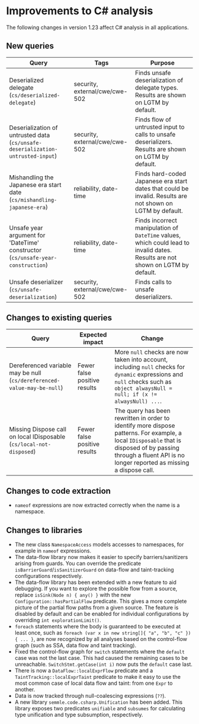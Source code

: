 # Improvements to C# analysis

The following changes in version 1.23 affect C# analysis in all applications.

## New queries

| **Query**                   | **Tags**  | **Purpose**                                                        |
|-----------------------------|-----------|--------------------------------------------------------------------|
| Deserialized delegate (`cs/deserialized-delegate`) | security, external/cwe/cwe-502 | Finds unsafe deserialization of delegate types. Results are shown on LGTM by default. |
| Deserialization of untrusted data (`cs/unsafe-deserialization-untrusted-input`) | security, external/cwe/cwe-502 | Finds flow of untrusted input to calls to unsafe deserializers. Results are shown on LGTM by default. |
| Mishandling the Japanese era start date (`cs/mishandling-japanese-era`) | reliability, date-time | Finds hard-coded Japanese era start dates that could be invalid. Results are not shown on LGTM by default. |
| Unsafe year argument for 'DateTime' constructor (`cs/unsafe-year-construction`) | reliability, date-time | Finds incorrect manipulation of `DateTime` values, which could lead to invalid dates. Results are not shown on LGTM by default. |
| Unsafe deserializer (`cs/unsafe-deserialization`) | security, external/cwe/cwe-502 | Finds calls to unsafe deserializers. |

## Changes to existing queries

| **Query**                    | **Expected impact**    | **Change**                        |
|------------------------------|------------------------|-----------------------------------|
| Dereferenced variable may be null (`cs/dereferenced-value-may-be-null`) | Fewer false positive results | More `null` checks are now taken into account, including `null` checks for `dynamic` expressions and `null` checks such as `object alwaysNull = null; if (x != alwaysNull) ...`. |
| Missing Dispose call on local IDisposable (`cs/local-not-disposed`) | Fewer false positive results | The query has been rewritten in order to identify more dispose patterns. For example, a local `IDisposable` that is disposed of by passing through a fluent API is no longer reported as missing a dispose call. |

## Changes to code extraction

* `nameof` expressions are now extracted correctly when the name is a namespace.

## Changes to libraries

* The new class `NamespaceAccess` models accesses to namespaces, for example in `nameof` expressions.
* The data-flow library now makes it easier to specify barriers/sanitizers
  arising from guards. You can override the predicate
  `isBarrierGuard`/`isSanitizerGuard` on data-flow and taint-tracking
  configurations respectively.
* The data-flow library has been extended with a new feature to aid debugging.
  If you want to explore the possible flow from a source, replace `isSink(Node n) { any() }` 
  with the new `Configuration::hasPartialFlow` predicate. This gives a more complete
  picture of the partial flow paths from a given source. The feature is
  disabled by default and can be enabled for individual configurations by
  overriding `int explorationLimit()`.
* `foreach` statements where the body is guaranteed to be executed at least once, such as `foreach (var x in new string[]{ "a", "b", "c" }) { ... }`, are now recognized by all analyses based on the control-flow graph (such as SSA, data flow and taint tracking).
* Fixed the control-flow graph for `switch` statements where the `default` case was not the last case. This had caused the remaining cases to be unreachable. `SwitchStmt.getCase(int i)` now puts the `default` case last.
* There is now a `DataFlow::localExprFlow` predicate and a
  `TaintTracking::localExprTaint` predicate to make it easy to use the most
  common case of local data flow and taint: from one `Expr` to another.
* Data is now tracked through null-coalescing expressions (`??`).
* A new library `semmle.code.csharp.Unification` has been added. This library exposes two predicates `unifiable` and `subsumes` for calculating type unification and type subsumption, respectively.
